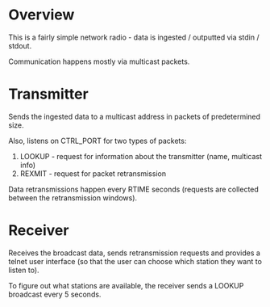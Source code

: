 # Overview
This is a fairly simple network radio - data is ingested / outputted via stdin / stdout.

Communication happens mostly via multicast packets. 

# Transmitter
Sends the ingested data to a multicast address in packets of predetermined size.

Also, listens on CTRL_PORT for two types of packets:
 1. LOOKUP - request for information about the transmitter (name, multicast info)
 2. REXMIT - request for packet retransmission

Data retransmissions happen every RTIME seconds (requests are collected between the retransmission windows).

# Receiver
Receives the broadcast data, sends retransmission requests and provides a telnet user interface 
(so that the user can choose which station they want to listen to).

To figure out what stations are available, the receiver sends a LOOKUP broadcast every 5 seconds. 

